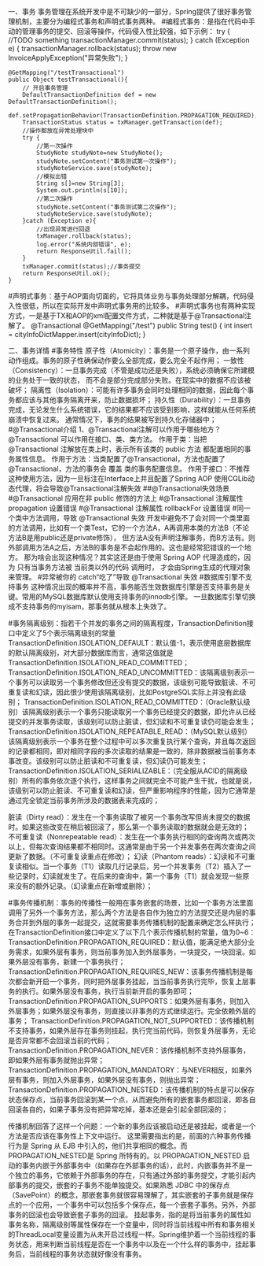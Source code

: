 一、事务
事务管理在系统开发中是不可缺少的一部分，Spring提供了很好事务管理机制，主要分为编程式事务和声明式事务两种。
#编程式事务：是指在代码中手动的管理事务的提交、回滚等操作，代码侵入性比较强，如下示例：
try {
    //TODO something
    transactionManager.commit(status);
} catch (Exception e) {
    transactionManager.rollback(status);
    throw new InvoiceApplyException("异常失败");
}

    @GetMapping("/testTransactional")
    public Object testTransactional(){
        // 开启事务管理
        DefaultTransactionDefinition def = new DefaultTransactionDefinition();
        def.setPropagationBehavior(TransactionDefinition.PROPAGATION_REQUIRED);
        TransactionStatus status = txManager.getTransaction(def);
        //操作都放在异常处理块中
        try {
            //第一次操作
            StudyNote studyNote=new StudyNote();
            studyNote.setContent("事务测试第一次操作");
            studyNoteService.save(studyNote);
            //模拟出错
            String s[]=new String[3];
            System.out.println(s[10]);
            //第二次操作
            studyNote.setContent("事务测试第二次操作");
            studyNoteService.save(studyNote);
        }catch (Exception e){
            //出现异常进行回退
            txManager.rollback(status);
            log.error("系统内部错误", e);
            return ResponseUtil.fail();
        }
        txManager.commit(status);//事务提交
        return ResponseUtil.ok();
    }

#声明式事务：基于AOP面向切面的，它将具体业务与事务处理部分解耦，代码侵入性很低，所以在实际开发中声明式事务用的比较多。
#声明式事务也有两种实现方式，一是基于TX和AOP的xml配置文件方式，二种就是基于@Transactional注解了。
@Transactional
@GetMapping("/test")
public String test() {
    int insert = cityInfoDictMapper.insert(cityInfoDict);
}

二、事务详情
#事务特性
原子性（Atomicity）：事务是一个原子操作，由一系列动作组成。事务的原子性确保动作要么全部完成，要么完全不起作用；
一致性（Consistency）：一旦事务完成（不管是成功还是失败），系统必须确保它所建模的业务处于一致的状态，
而不会是部分完成部分失败。在现实中的数据不应该被破坏；
隔离性（Isolation）：可能有许多事务会同时处理相同的数据，因此每个事务都应该与其他事务隔离开来，防止数据损坏；
持久性（Durability）：一旦事务完成，无论发生什么系统错误，它的结果都不应该受到影响，这样就能从任何系统崩溃中恢复过来。
通常情况下，事务的结果被写到持久化存储器中；
#@Transactional介绍
1、@Transactional注解可以作用于哪些地方？
@Transactional 可以作用在接口、类、类方法。
作用于类：当把@Transactional 注解放在类上时，表示所有该类的 public 方法 都配置相同的事务属性信息。
作用于方法：当类配置了@Transactional，方法也配置了@Transactional，方法的事务会 覆盖 类的事务配置信息。
作用于接口：不推荐这种使用方法，因为一旦标注在Interface上并且配置了Spring AOP 使用CGLib动态代理，将会导致@Transactional注解失效
##@Transactional失效场景
#@Transactional 应用在非 public 修饰的方法上
#@Transactional 注解属性 propagation 设置错误
#@Transactional  注解属性 rollbackFor 设置错误
#同一个类中方法调用，导致 @Transactional 失效
开发中避免不了会对同一个类里面的方法调用，比如有一个类Test，它的一个方法A，A再调用本类的方法B（不论方法B是用public还是private修饰），
但方法A没有声明注解事务，而B方法有。则外部调用方法A之后，方法B的事务是不会起作用的。这也是经常犯错误的一个地方。
那为啥会出现这种情况？其实这还是由于使用 Spring AOP 代理造成的，因为 只有当事务方法被 当前类以外的代码 调用时，
才会由Spring生成的代理对象来管理。
#异常被你的 catch“吃了”导致 @Transactional 失效
#数据库引擎不支持事务
这种情况出现的概率并不高，事务能否生效数据库引擎是否支持事务是关键。常用的MySQL数据库默认使用支持事务的innodb引擎。
一旦数据库引擎切换成不支持事务的myisam，那事务就从根本上失效了。

#事务隔离级别：指若干个并发的事务之间的隔离程度，TransactionDefinition接口中定义了5个表示隔离级别的常量
TransactionDefinition.ISOLATION_DEFAULT：默认值-1，表示使用底层数据库的默认隔离级别，对大部分数据库而言，通常这值就是TransactionDefinition.ISOLATION_READ_COMMITTED；
TransactionDefinition.ISOLATION_READ_UNCOMMITTED：该隔离级别表示一个事务可以读取另一个事务修改但还没有提交的数据，该级别可能导致脏读、不可重复读和幻读，因此很少使用该隔离级别，比如PostgreSQL实际上并没有此级别；
TransactionDefinition.ISOLATION_READ_COMMITTED：（Oracle默认级别）该隔离级别表示一个事务只能读取另一个事务已经提交的数据，即允许从已经提交的并发事务读取，该级别可以防止脏读，但幻读和不可重复读仍可能会发生；
TransactionDefinition.ISOLATION_REPEATABLE_READ：（MySQL默认级别）该隔离级别表示一个事务在整个过程中可以多次重复执行某个查询，并且每次返回的记录都相同，即对相同字段的多次读取的结果是一致的，除非数据被当前事务本事改变。该级别可以防止脏读和不可重复读，但幻读仍可能发生；
TransactionDefinition.ISOLATION_SERIALIZABLE：（完全服从ACID的隔离级别）所有的事务依次逐个执行，这样事务之间就完全不可能产生干扰，也就是说，该级别可以防止脏读、不可重复读和幻读，但严重影响程序的性能，因为它通常是通过完全锁定当前事务所涉及的数据表来完成的；

脏读（Dirty read）：发生在一个事务读取了被另一个事务改写但尚未提交的数据时。如果这些改变在稍后被回滚了，那么第一个事务读取的数据就会是无效的；
不可重复读（Nonrepeatable read）：发生在一个事务执行相同的查询两次或两次以上，但每次查询结果都不相同时。这通常是由于另一个并发事务在两次查询之间更新了数据。（不可重复读重点在修改）；
幻读（Phantom reads）：幻读和不可重复读相似。当一个事务（T1）读取几行记录后，另一个并发事务（T2）插入了一些记录时，幻读就发生了。在后来的查询中，第一个事务（T1）就会发现一些原来没有的额外记录。（幻读重点在新增或删除）；

#事务传播机制：事务的传播性一般用在事务嵌套的场景，比如一个事务方法里面调用了另外一个事务方法，那么两个方法是各自作为独立的方法提交还是内层的事务合并到外层的事务一起提交，这就需要事务传播机制的配置来确定怎么样执行；在TransactionDefinition接口中定义了以下几个表示传播机制的常量，值为0~6：
TransactionDefinition.PROPAGATION_REQUIRED：默认值，能满足绝大部分业务需求，如果外层有事务，则当前事务加入到外层事务，一块提交，一块回滚。如果外层没有事务，新建一个事务执行；
TransactionDefinition.PROPAGATION_REQUIRES_NEW：该事务传播机制是每次都会新开启一个事务，同时把外层事务挂起，当当前事务执行完毕，恢复上层事务的执行。如果外层没有事务，执行当前新开启的事务即可；
TransactionDefinition.PROPAGATION_SUPPORTS：如果外层有事务，则加入外层事务；如果外层没有事务，则直接以非事务的方式继续运行。完全依赖外层的事务；
TransactionDefinition.PROPAGATION_NOT_SUPPORTED：该传播机制不支持事务，如果外层存在事务则挂起，执行完当前代码，则恢复外层事务，无论是否异常都不会回滚当前的代码；
TransactionDefinition.PROPAGATION_NEVER：该传播机制不支持外层事务，即如果外层有事务就抛出异常；
TransactionDefinition.PROPAGATION_MANDATORY：与NEVER相反，如果外层有事务，则加入外层事务，如果外层没有事务，则抛出异常；
TransactionDefinition.PROPAGATION_NESTED：该传播机制的特点是可以保存状态保存点，当前事务回滚到某一个点，从而避免所有的嵌套事务都回滚，即各自回滚各自的，如果子事务没有把异常吃掉，基本还是会引起全部回滚的；

传播机制回答了这样一个问题：一个新的事务应该被启动还是被挂起，或者是一个方法是否应该在事务性上下文中运行。
这里需要指出的是，前面的六种事务传播行为是 Spring 从 EJB 中引入的，他们共享相同的概念。而 PROPAGATION_NESTED是 Spring 所特有的。以 PROPAGATION_NESTED 启动的事务内嵌于外部事务中（如果存在外部事务的话），此时，内嵌事务并不是一个独立的事务，它依赖于外部事务的存在，只有通过外部的事务提交，才能引起内部事务的提交，嵌套的子事务不能单独提交。如果熟悉 JDBC 中的保存点（SavePoint）的概念，那嵌套事务就很容易理解了，其实嵌套的子事务就是保存点的一个应用，一个事务中可以包括多个保存点，每一个嵌套子事务。另外，外部事务的回滚也会导致嵌套子事务的回滚。
挂起事务，指的是将当前事务的属性如事务名称，隔离级别等属性保存在一个变量中，同时将当前线程中所有和事务相关的ThreadLocal变量设置为从未开启过线程一样。Spring维护着一个当前线程的事务状态，用来判断当前线程是否在一个事务中以及在一个什么样的事务中，挂起事务后，当前线程的事务状态就好像没有事务。

